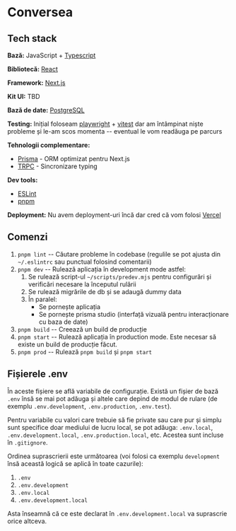 # Conversea

## Tech stack

**Bază:** JavaScript + [Typescript](https://www.typescriptlang.org/)

**Bibliotecă:** [React](https://reactjs.org/)

**Framework:** [Next.js](https://nextjs.org/)

**Kit UI:** TBD

**Bază de date:** [PostgreSQL](https://www.postgresql.org/)

**Testing:** Inițial foloseam [playwright](https://playwright.dev/) + [vitest](https://vitest.dev/) dar am întâmpinat niște probleme și le-am scos momenta -- eventual le vom readăuga pe parcurs

**Tehnologii complementare:**

- [Prisma](https://www.prisma.io/) - ORM optimizat pentru Next.js
- [TRPC](https://trpc.io/) - Sincronizare typing

**Dev tools:**

- [ESLint](https://eslint.org/)
- [pnpm](https://pnpm.io/)

**Deployment:** Nu avem deployment-uri încă dar cred că vom folosi [Vercel](https://vercel.com/)

## Comenzi

1. `pnpm lint` -- Căutare probleme în codebase (regulile se pot ajusta din `~/.eslintrc` sau punctual folosind comentarii)
2. `pnpm dev` -- Rulează aplicația în development mode astfel:
   1. Se rulează script-ul `~/scripts/predev.mjs` pentru configurări și verificări necesare la începutul rulării
   2. Se rulează migrările de db și se adaugă dummy data
   3. În paralel:
      - Se pornește aplicația
      - Se pornește prisma studio (interfață vizuală pentru interacționare cu baza de date)
3. `pnpm build` -- Creează un build de producție
4. `pnpm start` -- Rulează aplicația în production mode. Este necesar să existe un build de producție făcut.
5. `pnpm prod` -- Rulează `pnpm build` și `pnpm start`

## Fișierele .env

În aceste fișiere se află variabile de configurație. Există un fișier de bază `.env` însă se mai pot adăuga și altele care depind de modul de rulare (de exemplu `.env.development`, `.env.production`, `.env.test`).

Pentru variabile cu valori care trebuie să fie private sau care pur și simplu sunt specifice doar mediului de lucru local, se pot adăuga: `.env.local`, `.env.development.local`, `.env.production.local`, etc. Acestea sunt incluse în `.gitignore`.

Ordinea suprascrierii este următoarea (voi folosi ca exemplu `development` însă această logică se aplică în toate cazurile):

1. `.env`
2. `.env.development`
3. `.env.local`
4. `.env.development.local`

Asta înseamnă că ce este declarat în `.env.development.local` va suprascrie orice altceva.
